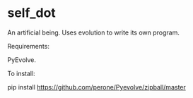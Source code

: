 self_dot
========

An artificial being. Uses evolution to write its own program.

Requirements: 

PyEvolve. 

To install:

pip install https://github.com/perone/Pyevolve/zipball/master
